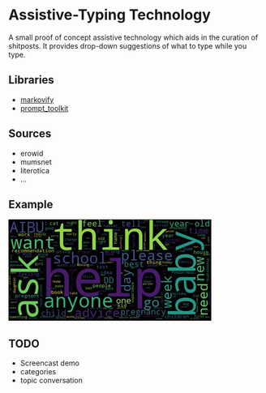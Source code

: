 # Assistive-Typing Technology

A small proof of concept assistive technology which aids in the curation of shitposts. It provides drop-down suggestions of what to type while you type.

## Libraries

 * [markovify](https://github.com/jsvine/markovify)
 * [prompt\_toolkit](https://github.com/jonathanslenders/python-prompt-toolkit)

## Sources

 * erowid
 * mumsnet
 * literotica
 * ...

## Example

![Wordcloud of Mumsnet test data](mumsnet-wordcloud.jpg)

## TODO

 * Screencast demo
 * categories
 * topic conversation

